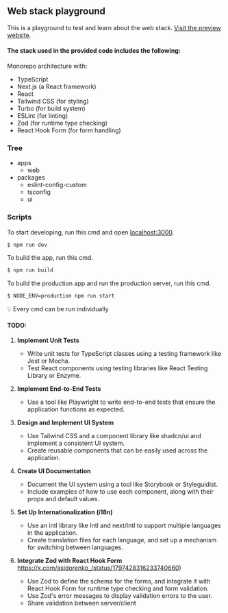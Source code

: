 ## Web stack playground

This is a playground to test and learn about the web stack. [Visit the preview website](https://playground-web-six.vercel.app/en/dashboard).

#### The stack used in the provided code includes the following:

Monorepo architecture with:

- TypeScript
- Next.js (a React framework)
- React
- Tailwind CSS (for styling)
- Turbo (for build system)
- ESLint (for linting)
- Zod (for runtime type checking)
- React Hook Form (for form handling)

### Tree

- apps
  - web
- packages
  - eslint-config-custom
  - tsconfig
  - ui

### Scripts

To start developing, run this cmd and open [localhost:3000](http://localhost:3000).

```bash
$ npm run dev
```

To build the app, run this cmd.

```bash
$ npm run build
```

To build the production app and run the production server, run this cmd.
```bash
$ NODE_ENV=production npm run start
```

 :bulb: Every cmd can be run individually

#### TODO:

1. **Implement Unit Tests**
   - Write unit tests for TypeScript classes using a testing framework like Jest or Mocha.
   - Test React components using testing libraries like React Testing Library or Enzyme.

2. **Implement End-to-End Tests**
   - Use a tool like Playwright to write end-to-end tests that ensure the application functions as expected.

3. **Design and Implement UI System**
   - Use Tailwind CSS and a component library like shadcn/ui and implement a consistent UI system.
   - Create reusable components that can be easily used across the application.

4. **Create UI Documentation**
   - Document the UI system using a tool like Storybook or Styleguidist.
   - Include examples of how to use each component, along with their props and default values.

5. **Set Up Internationalization (i18n)**
   - Use an intl library like Intl and next/intl to support multiple languages in the application.
   - Create translation files for each language, and set up a mechanism for switching between languages.

6. **Integrate Zod with React Hook Form** https://x.com/asidorenko_/status/1797428316233740660)
   - Use Zod to define the schema for the forms, and integrate it with React Hook Form for runtime type checking and form validation.
   - Use Zod's error messages to display validation errors to the user.
   - Share validation between server/client
